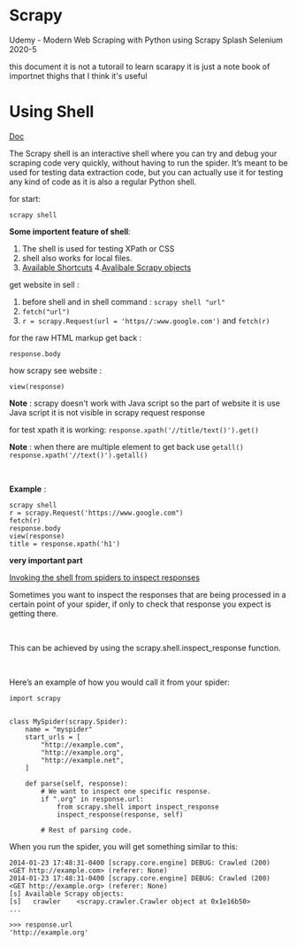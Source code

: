 # Scrapy
Udemy - Modern Web Scraping with Python using Scrapy Splash Selenium 2020-5

this document it is not a tutorail to learn scarapy it is just a note book of importnet thighs that I think it's useful 
# Using Shell

[Doc](https://docs.scrapy.org/en/latest/topics/shell.html?highlight=shell)

The Scrapy shell is an interactive shell where you can try and debug your scraping code very quickly, without having to run the spider. It’s meant to be used for testing data extraction code, but you can actually use it for testing any kind of code as it is also a regular Python shell.

for start:

`scrapy shell`



**Some importent feature of shell**:
1. The shell is used for testing XPath or CSS
2. shell also works for local files.
3. [Available Shortcuts](https://docs.scrapy.org/en/latest/topics/shell.html?highlight=shell#available-shortcuts)
4.[Avalibale Scrapy objects](https://docs.scrapy.org/en/latest/topics/shell.html?highlight=shell#available-scrapy-objects)

get website in sell :

1. before shell and in shell command : `scrapy shell "url"`
2. `fetch("url")`
3. `r = scrapy.Request(url = 'https//:www.google.com')` and `fetch(r)`

for the raw HTML markup get back : 

`response.body`

how scrapy see website : 

`view(response)`

**Note** : scrapy doesn't work with Java script so the part of website it is use Java script it is not visible in scrapy request response

for test xpath it is working:
`response.xpath('//title/text()').get()`

**Note** : when there are multiple element to get back use `getall()` 
`response.xpath('//text()').getall()`

<br>

**Example** :

```
scrapy shell 
r = scrapy.Request('https://www.google.com")
fetch(r) 
response.body 
view(response)
title = response.xpath('h1')

```


**very important part**

[Invoking the shell from spiders to inspect responses
](https://docs.scrapy.org/en/latest/topics/shell.html?highlight=shell#invoking-the-shell-from-spiders-to-inspect-responses)

Sometimes you want to inspect the responses that are being processed in a certain point of your spider, if only to check that response you expect is getting there.

<br>

This can be achieved by using the scrapy.shell.inspect_response function.

<br>

Here’s an example of how you would call it from your spider:

```
import scrapy


class MySpider(scrapy.Spider):
    name = "myspider"
    start_urls = [
        "http://example.com",
        "http://example.org",
        "http://example.net",
    ]

    def parse(self, response):
        # We want to inspect one specific response.
        if ".org" in response.url:
            from scrapy.shell import inspect_response
            inspect_response(response, self)

        # Rest of parsing code.

```

When you run the spider, you will get something similar to this:

```
2014-01-23 17:48:31-0400 [scrapy.core.engine] DEBUG: Crawled (200) <GET http://example.com> (referer: None)
2014-01-23 17:48:31-0400 [scrapy.core.engine] DEBUG: Crawled (200) <GET http://example.org> (referer: None)
[s] Available Scrapy objects:
[s]   crawler    <scrapy.crawler.Crawler object at 0x1e16b50>
...

>>> response.url
'http://example.org'
```